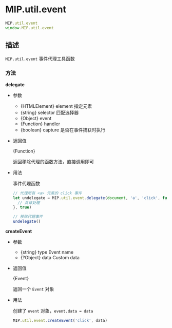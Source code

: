 # MIP.util.event

```javascript
MIP.util.event
window.MIP.util.event
```

## 描述

`MIP.util.event` 事件代理工具函数


### 方法

**delegate**

- 参数
  - {HTMLElement} element 指定元素
  - {string} selector 匹配选择器
  - {Object} event
  - {Function} handler
  - {boolean} capture 是否在事件捕获时执行

- 返回值

  {Function}

  返回移除代理的函数方法，直接调用即可

- 用法

  事件代理函数

  ```javascript
  // 代理所有 <a> 元素的 click 事件
  let undelegate = MIP.util.event.delegate(document, 'a', 'click', function (event) {
    // 具体处理
  }, true)

  // 移除代理事件
  undelegate()
  ```
 
**createEvent**

- 参数
  - {string} type Event name
  - {?Object} data Custom data
- 返回值

  {Event}

  返回一个 `Event` 对象

- 用法

  创建了 `event` 对象，`event.data = data`

  ```javascript
  MIP.util.event.createEvent('click', data)
  ```
 

